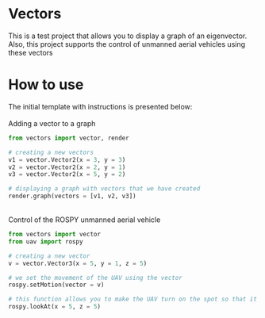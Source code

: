 # Vectors
This is a test project that allows you to display a graph of an eigenvector.
<br>
Also, this project supports the control of unmanned aerial vehicles using these vectors

# How to use
The initial template with instructions is presented below:
<br>
<br>
Adding a vector to a graph
```Python
from vectors import vector, render

# creating a new vectors
v1 = vector.Vector2(x = 3, y = 3)
v2 = vector.Vector2(x = 2, y = 1)
v3 = vector.Vector2(x = 5, y = 2)

# displaying a graph with vectors that we have created
render.graph(vectors = [v1, v2, v3])
```
<br>
Control of the ROSPY unmanned aerial vehicle

```Python
from vectors import vector
from uav import rospy

# creating a new vector
v = vector.Vector3(x = 5, y = 1, z = 5)

# we set the movement of the UAV using the vector
rospy.setMotion(vector = v)

# this function allows you to make the UAV turn on the spot so that it looks at a certain point along the X and Z coordinates.
rospy.lookAt(x = 5, z = 5)
```
